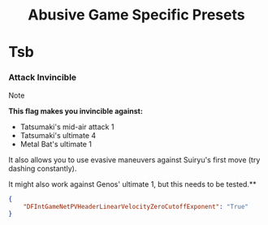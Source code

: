 <h1 align="center">Abusive Game Specific Presets</h1>

# Tsb
### Attack Invincible
> [!NOTE]
> **This flag makes you invincible against:**
- Tatsumaki's mid-air attack 1
- Tatsumaki's ultimate 4
- Metal Bat's ultimate 1

It also allows you to use evasive maneuvers against Suiryu's first move (try dashing constantly).

It might also work against Genos' ultimate 1, but this needs to be tested.**
```json
{
    "DFIntGameNetPVHeaderLinearVelocityZeroCutoffExponent": "True"
}
```

